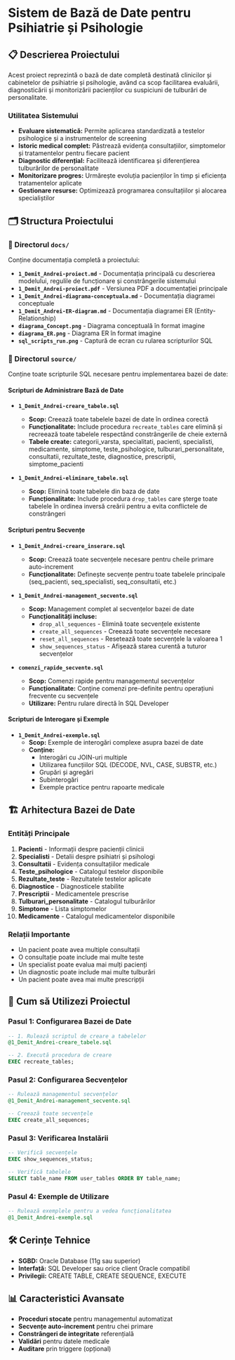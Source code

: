 # Sistem de Bază de Date pentru Psihiatrie și Psihologie

## 📋 Descrierea Proiectului

Acest proiect reprezintă o bază de date completă destinată clinicilor și cabinetelor de psihiatrie și psihologie, având ca scop facilitarea evaluării, diagnosticării și monitorizării pacienților cu suspiciuni de tulburări de personalitate.

### Utilitatea Sistemului

- **Evaluare sistematică:** Permite aplicarea standardizată a testelor psihologice și a instrumentelor de screening
- **Istoric medical complet:** Păstrează evidența consultațiilor, simptomelor și tratamentelor pentru fiecare pacient
- **Diagnostic diferențial:** Facilitează identificarea și diferențierea tulburărilor de personalitate
- **Monitorizare progres:** Urmărește evoluția pacienților în timp și eficiența tratamentelor aplicate
- **Gestionare resurse:** Optimizează programarea consultațiilor și alocarea specialiștilor

## 🗂️ Structura Proiectului

### 📁 Directorul `docs/`

Conține documentația completă a proiectului:

- **`1_Demit_Andrei-proiect.md`** - Documentația principală cu descrierea modelului, regulile de funcționare și constrângerile sistemului
- **`1_Demit_Andrei-proiect.pdf`** - Versiunea PDF a documentației principale
- **`1_Demit_Andrei-diagrama-conceptuala.md`** - Documentația diagramei conceptuale
- **`1_Demit_Andrei-ER-diagram.md`** - Documentația diagramei ER (Entity-Relationship)
- **`diagrama_Concept.png`** - Diagrama conceptuală în format imagine
- **`diagrama_ER.png`** - Diagrama ER în format imagine
- **`sql_scripts_run.png`** - Captură de ecran cu rularea scripturilor SQL

### 📁 Directorul `source/`

Conține toate scripturile SQL necesare pentru implementarea bazei de date:

#### Scripturi de Administrare Bază de Date

- **`1_Demit_Andrei-creare_tabele.sql`** 
  - **Scop:** Creează toate tabelele bazei de date în ordinea corectă
  - **Funcționalitate:** Include procedura `recreate_tables` care elimină și recreează toate tabelele respectând constrângerile de cheie externă
  - **Tabele create:** categorii_varsta, specialitati, pacienti, specialisti, medicamente, simptome, teste_psihologice, tulburari_personalitate, consultatii, rezultate_teste, diagnostice, prescriptii, simptome_pacienti

- **`1_Demit_Andrei-eliminare_tabele.sql`**
  - **Scop:** Elimină toate tabelele din baza de date
  - **Funcționalitate:** Include procedura `drop_tables` care șterge toate tabelele în ordinea inversă creării pentru a evita conflictele de constrângeri

#### Scripturi pentru Secvențe

- **`1_Demit_Andrei-creare_inserare.sql`**
  - **Scop:** Creează toate secvențele necesare pentru cheile primare auto-increment
  - **Funcționalitate:** Definește secvențe pentru toate tabelele principale (seq_pacienti, seq_specialisti, seq_consultatii, etc.)

- **`1_Demit_Andrei-management_secvente.sql`**
  - **Scop:** Management complet al secvențelor bazei de date
  - **Funcționalități incluse:**
    - `drop_all_sequences` - Elimină toate secvențele existente
    - `create_all_sequences` - Creează toate secvențele necesare
    - `reset_all_sequences` - Resetează toate secvențele la valoarea 1
    - `show_sequences_status` - Afișează starea curentă a tuturor secvențelor

- **`comenzi_rapide_secvente.sql`**
  - **Scop:** Comenzi rapide pentru managementul secvențelor
  - **Funcționalitate:** Conține comenzi pre-definite pentru operațiuni frecvente cu secvențele
  - **Utilizare:** Pentru rulare directă în SQL Developer

#### Scripturi de Interogare și Exemple

- **`1_Demit_Andrei-exemple.sql`**
  - **Scop:** Exemple de interogări complexe asupra bazei de date
  - **Conține:**
    - Interogări cu JOIN-uri multiple
    - Utilizarea funcțiilor SQL (DECODE, NVL, CASE, SUBSTR, etc.)
    - Grupări și agregări
    - Subinterogări
    - Exemple practice pentru rapoarte medicale

## 🏗️ Arhitectura Bazei de Date

### Entități Principale

1. **Pacienti** - Informații despre pacienții clinicii
2. **Specialisti** - Detalii despre psihiatri și psihologi
3. **Consultatii** - Evidența consultațiilor medicale
4. **Teste_psihologice** - Catalogul testelor disponibile
5. **Rezultate_teste** - Rezultatele testelor aplicate
6. **Diagnostice** - Diagnosticele stabilite
7. **Prescriptii** - Medicamentele prescrise
8. **Tulburari_personalitate** - Catalogul tulburărilor
9. **Simptome** - Lista simptomelor
10. **Medicamente** - Catalogul medicamentelor disponibile

### Relații Importante

- Un pacient poate avea multiple consultații
- O consultație poate include mai multe teste
- Un specialist poate evalua mai mulți pacienți
- Un diagnostic poate include mai multe tulburări
- Un pacient poate avea mai multe prescripții

## 🚀 Cum să Utilizezi Proiectul

### Pasul 1: Configurarea Bazei de Date

```sql
-- 1. Rulează scriptul de creare a tabelelor
@1_Demit_Andrei-creare_tabele.sql

-- 2. Execută procedura de creare
EXEC recreate_tables;
```

### Pasul 2: Configurarea Secvențelor

```sql
-- Rulează managementul secvențelor
@1_Demit_Andrei-management_secvente.sql

-- Creează toate secvențele
EXEC create_all_sequences;
```

### Pasul 3: Verificarea Instalării

```sql
-- Verifică secvențele
EXEC show_sequences_status;

-- Verifică tabelele
SELECT table_name FROM user_tables ORDER BY table_name;
```

### Pasul 4: Exemple de Utilizare

```sql
-- Rulează exemplele pentru a vedea funcționalitatea
@1_Demit_Andrei-exemple.sql
```

## 🛠️ Cerințe Tehnice

- **SGBD:** Oracle Database (11g sau superior)
- **Interfață:** SQL Developer sau orice client Oracle compatibil
- **Privilegii:** CREATE TABLE, CREATE SEQUENCE, EXECUTE

## 📊 Caracteristici Avansate

- **Proceduri stocate** pentru managementul automatizat
- **Secvențe auto-increment** pentru chei primare
- **Constrângeri de integritate** referențială
- **Validări** pentru datele medicale
- **Auditare** prin triggere (opțional)
